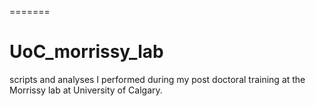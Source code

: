 =======
# UoC_morrissy_lab
scripts and analyses I performed during my post doctoral training at the Morrissy lab at University of Calgary. 
